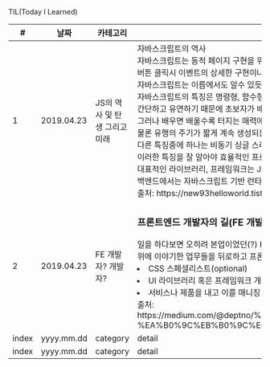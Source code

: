 <html>
  <head>

  </head>
  <body>
    <div>TIL(Today I Learned)</div>
    <table>
      <colgroup>
        <col width = "5%">
        <col width = "15%">
        <col width = "25%">
        <col width = "*">
      </colgroup>
      <thead>
        <th>
          #
        </th>
        <th>
          날짜
        </th>
        <th>
          카테고리
        </th>
        <th>
          내용
        </th>
      </thead>
      <tbody>
        <tr>
          <td>
            1
          </td>
          <td>
            2019.04.23
          </td>
          <td>
            JS의 역사 및 탄생 그리고 미래
          </td>
          <td>
            자바스크립트의 역사<br>
            자바스크립트는 동적 페이지 구현을 위한 언어이다.<br>
            버튼 클릭시 이벤트의 상세한 구현이나 서버와의 통신이 대부분 자바 스크립트로 이루어진다.<br>
            자바스크립트는 이름에서도 알수 있듯이 스크립트 언어로써, 인터넷 브라우저의 스크립트 엔진으로 돌아가게 된다.<br>
            자바스크립트의 특징은 명령형, 함수형, 객체지향형 언어라는 것이다.<br>
            간단하고 유연하기 때문에 초보자가 배우기 쉽기때문에 많은 프로그래밍 부트캠프에서 가르치는 언어 중 하나이다.<br>
            그러나 배우면 배울수록 터지는 매력에 끝을 알수 없는 언어이기도 하다.<br>
            물론 유행의 주기가 짧게 계속 생성되는 프레임워크도 이에 한몫하는 요소 중의 하나이다.<br>
            다른 특징중에 하나는 비동기 싱글 스레드로 동작한다는 것이다.<br>
            이러한 특징을 잘 알아야 효율적인 프로그래밍이 가능하다. <br>
            대표적인 라이브러리, 프레임워크는 JQuery, Angular, React, Vue 등이 있으며<br>
            백엔드에서는 자바스크립트 기반 런타임 환경인 Node JS 가 각광받고 있다.<br>
            출처: https://new93helloworld.tistory.com/207
          </td>
        </tr>
        <tr>
          <td>
            2
          </td>
          <td>
            2019.04.23
          </td>
          <td>
            FE 개발자? 개발자?
          </td>
          <td>
            <h3>프론트엔드 개발자의 길(FE 개발자가 하는 일)</h3>
            일을 하다보면 오히려 본업이었던(?) HTML, CSS에 대한 작업이 매우 작은 부분이 될 수 있다.<br> 
            위에 이야기한 업무들을 뒤로하고 프론트엔드는 그 중에서도 좀 세분화되는 것으로 보고있다.<br>
            <li>CSS 스페셜리스트(optional)</li>
            <li>UI 라이브러리 혹은 프레임워크 개발자(optional)</li>
            <li>서비스나 제품을 내고 이를 매니징 이슈를 맞이하는 최전방 개발자(required)</li>
            출처: https://medium.com/@deptno/%ED%94%84%EB%A1%A0%ED%8A%B8%EC%97%94%EB%93%9C-%EA%B0%9C%EB%B0%9C%EC%9E%90%EB%9E%80-b2c9af305aa0
          </td>
        </tr>
        <tr>
          <td>
            index
          </td>
          <td>
            yyyy.mm.dd
          </td>
          <td>
            category
          </td>
          <td>
            detail
          </td>
        </tr>
        <tr>
          <td>
            index
          </td>
          <td>
            yyyy.mm.dd
          </td>
          <td>
            category
          </td>
          <td>
            detail
          </td>
        </tr>
      </tbody>
    </table>
  <body>
</html>